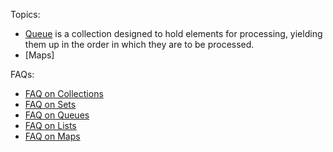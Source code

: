Topics:
- [Queue](queues/README.md) is a collection designed to hold elements for processing, yielding them up in the order in which they are to be processed.
- [Maps]

FAQs:
- [FAQ on Collections](faq.collections.md)
- [FAQ on Sets](sets/faq.sets.md)
- [FAQ on Queues](queues/faq.queues.md)
- [FAQ on Lists](lists/faq.lists.md)
- [FAQ on Maps](maps/faq.maps.md)

